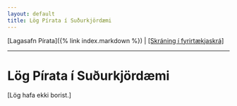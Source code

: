 ```yaml
---
layout: default
title: Lög Pírata í Suðurkjördæmi
---
```


[Lagasafn Pírata]({% link index.markdown %}) \| [[Skráning í fyrirtækjaskrá]](https://skatturinn.is/fyrirtaekjaskra/leit/kennitala/6609190150)

***

# Lög Pírata í Suðurkjördæmi

[Lög hafa ekki borist.]